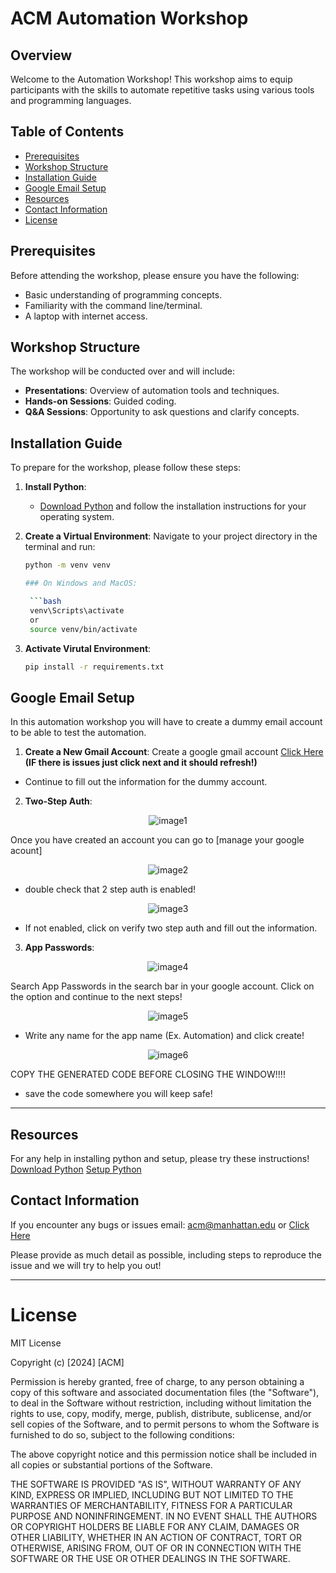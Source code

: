 # ACM Automation Workshop 

## Overview

Welcome to the Automation Workshop! This workshop aims to equip participants with the skills to automate repetitive tasks using various tools and programming languages. 

## Table of Contents

- [Prerequisites](#prerequisites)
- [Workshop Structure](#workshop-structure)
- [Installation Guide](#installation-guide)
- [Google Email Setup](#google-email-setup)
- [Resources](#resources)
- [Contact Information](#contact-information)
- [License](#license)

## Prerequisites

Before attending the workshop, please ensure you have the following:

- Basic understanding of programming concepts.
- Familiarity with the command line/terminal.
- A laptop with internet access.

## Workshop Structure

The workshop will be conducted over and will include:

- **Presentations**: Overview of automation tools and techniques.
- **Hands-on Sessions**: Guided coding.
- **Q&A Sessions**: Opportunity to ask questions and clarify concepts.

## Installation Guide

To prepare for the workshop, please follow these steps:

1. **Install Python**:
   - [Download Python](https://www.python.org/downloads/) and follow the installation instructions for your operating system.

2. **Create a Virtual Environment**:
   Navigate to your project directory in the terminal and run:

   ```bash
   python -m venv venv

   ### On Windows and MacOS:

    ```bash
    venv\Scripts\activate
    or 
    source venv/bin/activate

3. **Activate Virutal Environment**:

    ```bash
    pip install -r requirements.txt

## Google Email Setup

In this automation workshop you will have to create a dummy email account to be able to test the automation. 

1. **Create a New Gmail Account**:
Create a google gmail account [Click Here](https://accounts.google.com/lifecycle/steps/signup/name?continue=https://www.google.com/?client%3Dsafari&ddm=0&dsh=S554583307:1729873778497504&ec=GAZAmgQ&flowEntry=SignUp&flowName=GlifWebSignIn&hl=en&ifkv=AcMMx-coRz2WMO2lGLzZ8DCKyZzMCrqBw50WPK6U9R8rwFpE1Ekg8LQACkF84KFNMcTYOga1UiWz&TL=AKOx4s3KdT78AzB17J0jXJhJenMCy7rqOC4ynTEkaOL9zR6L0IFh5IDk6tP5zCVV) 
**(IF there is issues just click next and it should refresh!)**
- Continue to fill out the information for the dummy account. 
2. **Two-Step Auth**:

<p align="center">
  <img src="./setup_images_ignore/img1.png" alt="image1"/>
</p>

Once you have created an account you can go to [manage your google acount]

<p align="center">
  <img src="./setup_images_ignore/img2.png" alt="image2"/>
</p>

- double check that 2 step auth is enabled!

<p align="center">
  <img src="./setup_images_ignore/img3.png" alt="image3"/>
</p>

- If not enabled, click on verify two step auth and fill out the information.

3. **App Passwords**:

<p align="center">
  <img src="./setup_images_ignore/img4.png" alt="image4"/>
</p>

Search App Passwords in the search bar in your google account. 
Click on the option and continue to the next steps!

<p align="center">
  <img src="./setup_images_ignore/img5.png" alt="image5"/>
</p>

- Write any name for the app name (Ex. Automation) and click create!

<p align="center">
  <img src="./setup_images_ignore/img6.png" alt="image6"/>
</p>

COPY THE GENERATED CODE BEFORE CLOSING THE WINDOW!!!!
- save the code somewhere you will keep safe!

---

## Resources
For any help in installing python and setup, please try these instructions! 
[Download Python](https://www.python.org/downloads/)
[Setup Python](https://docs.python.org/3/using/index.html)

## Contact Information

If you encounter any bugs or issues email: acm@manhattan.edu or [Click Here](mailto:acm@manhattan.edu)

Please provide as much detail as possible, including steps to reproduce the issue and we will try to help you out!

---

# License

MIT License

Copyright (c) [2024] [ACM]

Permission is hereby granted, free of charge, to any person obtaining a copy
of this software and associated documentation files (the "Software"), to deal
in the Software without restriction, including without limitation the rights
to use, copy, modify, merge, publish, distribute, sublicense, and/or sell
copies of the Software, and to permit persons to whom the Software is
furnished to do so, subject to the following conditions:

The above copyright notice and this permission notice shall be included in all
copies or substantial portions of the Software.

THE SOFTWARE IS PROVIDED "AS IS", WITHOUT WARRANTY OF ANY KIND, EXPRESS OR
IMPLIED, INCLUDING BUT NOT LIMITED TO THE WARRANTIES OF MERCHANTABILITY,
FITNESS FOR A PARTICULAR PURPOSE AND NONINFRINGEMENT. IN NO EVENT SHALL THE
AUTHORS OR COPYRIGHT HOLDERS BE LIABLE FOR ANY CLAIM, DAMAGES OR OTHER
LIABILITY, WHETHER IN AN ACTION OF CONTRACT, TORT OR OTHERWISE, ARISING FROM,
OUT OF OR IN CONNECTION WITH THE SOFTWARE OR THE USE OR OTHER DEALINGS IN THE
SOFTWARE.






